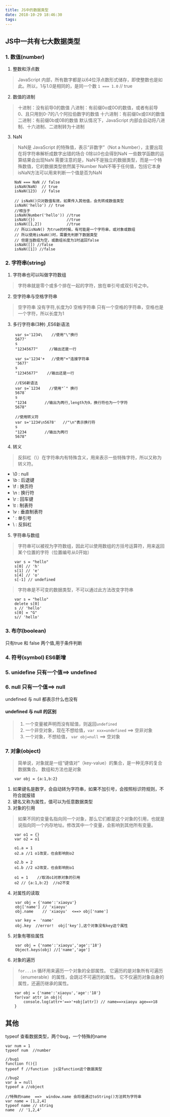 ```yaml
---
title: JS中的数据类型
date: 2018-10-29 18:46:30
tags:
---
```


## JS中一共有七大数据类型

### 1. 数值(number)
1. 整数和浮点数
> JavaScript 内部，所有数字都是以64位浮点数形式储存，即使整数也是如此。所以，1与1.0是相同的，是同一个数   `1 === 1.0`  // true

2. 数值的进制
> 十进制：没有前导0的数值
> 八进制：有前缀0o或0O的数值，或者有前导0、且只用到0-7的八个阿拉伯数字的数值
> 十六进制：有前缀0x或0X的数值
> 二进制：有前缀0b或0B的数值
> 默认情况下，JavaScript 内部会自动将八进制、十六进制、二进制转为十进制

3. NaN
> NaN是 JavaScript 的特殊值，表示“非数字”（Not a Number），主要出现在将字符串解析成数字出错的场合
> 0除以0也会得到NaN
> 一些数学函数的运算结果会出现NaN
> 需要注意的是，NaN不是独立的数据类型，而是一个特殊数值，它的数据类型依然属于Number
> NaN不等于任何值，包括它本身
> isNaN方法可以用来判断一个值是否为NaN

        NaN === NaN // false
        isNaN(NaN)  // true
        isNaN(123)  // false

        // isNaN()只对数值有效，如果传入其他值，会先转成数值类型
        isNaN('hello') // true
        //相当于
        isNaN(Number('hello')) //true
        isNaN({})              //true
        isNaN([1,2])           //true
        // 所以isNaN() 为true的时候，有可能是一个字符串，或对象或数组
        // 所以使用isNaN()时，需要先判断下数据类型
        // 但是当数组为空，或数组长度为1时返回false
        isNaN([]) //false
        isNaN([1]) //false


### 2. 字符串(string)
1. 字符串也可以叫做字符数组
> 字符串就是零个或多个排在一起的字符，放在单引号或双引号之中。

2. 空字符串与空格字符串
> 空字符串    没有字符,长度为0
> 空格字符串  只有一个空格的字符串，空格也是一个字符，所以长度为1

3. 多行字符串(3种) ,ES6新语法

        var s='1234\    //使用"\"换行
        5677'
        s
        "12345677"     //输出还是一行

        var s='1234'+   //使用"+"连接字符串
        '5677'
        s
        "12345677"    //输出还是一行

        //ES6新语法
        var s=`1234    //使用"`" 换行
        5678`
        s
        "1234        //输出为两行,length为9，换行符也为一个字符
        5678"

        //使用转义符
        var s='1234\n5678'   //"\n"表示换行符
        s
        "1234        //输出为两行
        5678"

4. 转义
> 反斜杠（\）在字符串内有特殊含义，用来表示一些特殊字符，所以又称为转义符。
* \0 : null
* \b : 后退键
* \f : 换页符
* \n : 换行符
* \r : 回车键
* \t : 制表符
* \v : 垂直制表符
* \' : 单引号
* \\ : 反斜杠

5. 字符串与数组
> 字符串可以被视为字符数组，因此可以使用数组的方括号运算符，用来返回某个位置的字符（位置编号从0开始）

        var s = "hello"
        s[0] // 'h'
        s[1] // 'e'
        s[4] // 'o'
        s[-1] // undefined

>  字符串是不可变的数据类型，不可以通过此方法改变字符串

        var s = "hello"
        delete s[0]
        s // 'hello'
        s[0] = "G"
        s// 'hello'


### 3. 布尔(boolean)
只有true 和 false 两个值,用于条件判断

### 4. 符号(symbol)  ES6新增

### 5. unidefine  只有一个值==> undefined
### 6. null       只有一个值==> null
undefined 与 null 都表示什么也没有
#### undefined 与 null 的区别
> 1. 一个变量被声明而没有赋值，则返回`undefined`
> 2. 一个非空对象，现在不想给值，`var xxx=undefined` ==> 空非对象
> 2. 一个对象，不想给值， `var obj=null` ==> 空对象


### 7. 对象(object)
> 简单说，对象就是一组“键值对”（key-value）的集合，是一种无序的复合数据集合。
> 数组和方法也是对象

        var obj = {a:1,b:2}

1. 如果键名是数字，会自动转为字符串，如果不加引号，会按照标识符规则，不符合就报错
2. 键名又称为属性，值可以为任意数据类型
3. 对象的引用
> 如果不同的变量名指向同一个对象，那么它们都是这个对象的引用，也就是说指向同一个内存地址。修改其中一个变量，会影响到其他所有变量。

        var o1 = {}
        var o2 = o1

        o1.a = 1
        o2.a //1 o1改变，也会影响到o2

        o2.b = 2
        o1.b //2 o2改变，也会影响到o1

        o1 = 1    //取消o1对原对象的引用
        o2 // {a:1,b:2}  //o2不变

4. 对属性的读取

        var obj = {'name':'xiaoyu'}
        obj['name'] // 'xiaoyu'
        obj.name    // 'xiaoyu'  <==> obj['name']

        var key =  'name'
        obj.key  //error!  obj['key'],这个对象没有key这个属性

5. 对象有哪些属性

        var obj = {'name':'xiaoyu','age':'18'}
        Object.keys(obj) //['name','age']

6. 对象的遍历
> `for...in` 循环用来遍历一个对象的全部属性。
> 它遍历的是对象所有可遍历（enumerable）的属性，会跳过不可遍历的属性。
> 它不仅遍历对象自身的属性，还遍历继承的属性。


        var obj = {'name':'xiaoyu','age':'18'}
        for(var attr in obj){
            console.log(attr+'==>'+obj[attr]) // name==>xiaoyu age==>18
        }

## 其他
typeof 查看数据类型，两个bug，一个特殊的name

    var num = 1
    typeof num  //number

    //bug1
    function f(){]
    typeof f //function  js没function这个数据类型

    //bug2
    var a = null
    typeof a //object

    //特殊的name  ==>  window.name 会将值通过toString()方法转为字符串
    var name = [1,2,4]
    typeof name // string
    name  // '1,2,4'



